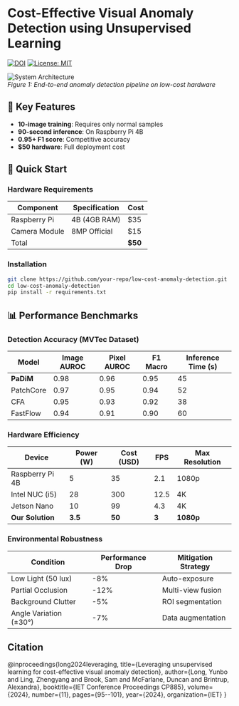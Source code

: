 # Cost-Effective Visual Anomaly Detection using Unsupervised Learning

[![DOI](https://img.shields.io/badge/DOI-10.1049%2Fcp.2024.0056-blue)](https://doi.org/10.1049/cp.2024.0056)
[![License: MIT](https://img.shields.io/badge/License-MIT-yellow.svg)](https://opensource.org/licenses/MIT)

![System Architecture](images/system_overview.png)  
*Figure 1: End-to-end anomaly detection pipeline on low-cost hardware*

## 📌 Key Features
- **10-image training**: Requires only normal samples
- **90-second inference**: On Raspberry Pi 4B
- **0.95+ F1 score**: Competitive accuracy
- **$50 hardware**: Full deployment cost

## 🚀 Quick Start

### Hardware Requirements
| Component          | Specification       | Cost    |
|--------------------|--------------------|---------|
| Raspberry Pi       | 4B (4GB RAM)       | $35     |
| Camera Module      | 8MP Official       | $15     |
| Total              |                     | **$50** |

### Installation
```bash
git clone https://github.com/your-repo/low-cost-anomaly-detection.git
cd low-cost-anomaly-detection
pip install -r requirements.txt
```
## 📊 Performance Benchmarks

### Detection Accuracy (MVTec Dataset)
| Model       | Image AUROC | Pixel AUROC | F1 Macro | Inference Time (s) |
|-------------|------------|------------|----------|-------------------|
| **PaDiM**   | 0.98       | 0.96       | 0.95     | 45                |
| PatchCore   | 0.97       | 0.95       | 0.94     | 52                |
| CFA         | 0.95       | 0.93       | 0.92     | 38                |
| FastFlow    | 0.94       | 0.91       | 0.90     | 60                |

### Hardware Efficiency
| Device               | Power (W) | Cost (USD) | FPS  | Max Resolution |
|----------------------|----------|------------|------|----------------|
| Raspberry Pi 4B      | 5        | 35         | 2.1  | 1080p          |
| Intel NUC (i5)       | 28       | 300        | 12.5 | 4K             |
| Jetson Nano          | 10       | 99         | 4.3  | 4K             |
| **Our Solution**     | **3.5**  | **50**     | **3**| **1080p**      |

### Environmental Robustness
| Condition            | Performance Drop | Mitigation Strategy |
|----------------------|------------------|---------------------|
| Low Light (50 lux)   | -8%             | Auto-exposure       |
| Partial Occlusion    | -12%            | Multi-view fusion   |
| Background Clutter   | -5%             | ROI segmentation    |
| Angle Variation (±30°)| -7%            | Data augmentation   |

## Citation
@inproceedings{long2024leveraging,
  title={Leveraging unsupervised learning for cost-effective visual anomaly detection},
  author={Long, Yunbo and Ling, Zhengyang and Brook, Sam and McFarlane, Duncan and Brintrup, Alexandra},
  booktitle={IET Conference Proceedings CP885},
  volume={2024},
  number={11},
  pages={95--101},
  year={2024},
  organization={IET}
}

